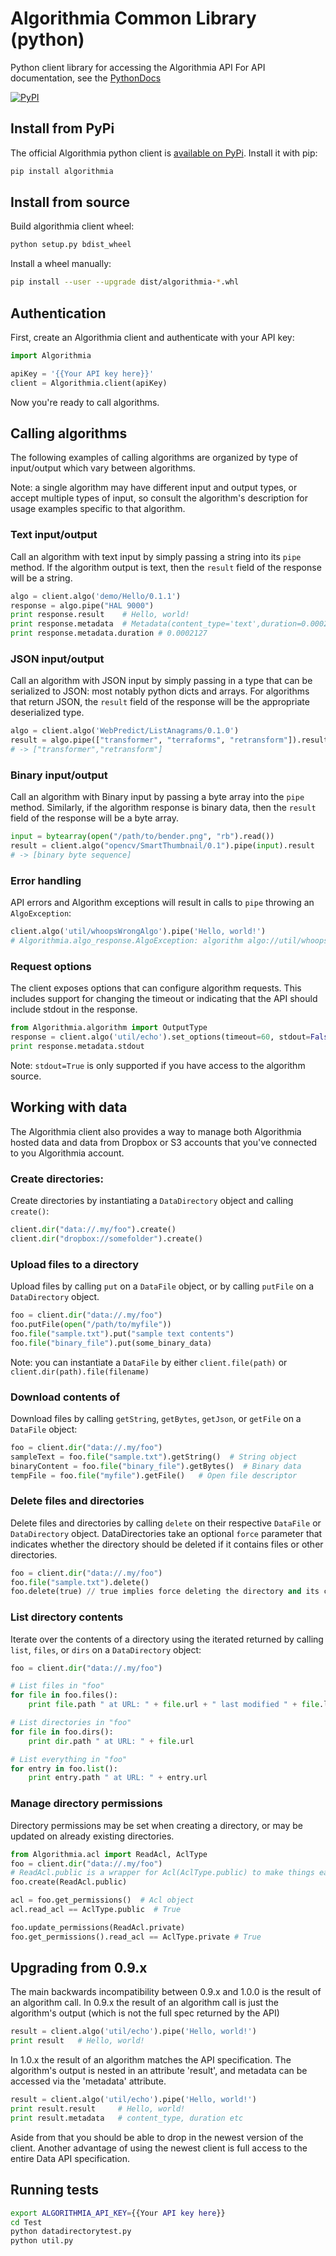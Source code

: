 Algorithmia Common Library (python)
===================================

Python client library for accessing the Algorithmia API
For API documentation, see the [PythonDocs](https://algorithmia.com/docs/lang/python)

[![PyPI](https://img.shields.io/pypi/v/algorithmia.svg?maxAge=2592000)]()

## Install from PyPi

The official Algorithmia python client is [available on PyPi](https://pypi.python.org/pypi/algorithmia).
Install it with pip:

```bash
pip install algorithmia
```

## Install from source

Build algorithmia client wheel:

```bash
python setup.py bdist_wheel
```

Install a wheel manually:

```bash
pip install --user --upgrade dist/algorithmia-*.whl
```

## Authentication

First, create an Algorithmia client and authenticate with your API key:

```python
import Algorithmia

apiKey = '{{Your API key here}}'
client = Algorithmia.client(apiKey)
```

Now you're ready to call algorithms. 

## Calling algorithms

The following examples of calling algorithms are organized by type of input/output which vary between algorithms.

Note: a single algorithm may have different input and output types, or accept multiple types of input,
so consult the algorithm's description for usage examples specific to that algorithm.

### Text input/output

Call an algorithm with text input by simply passing a string into its `pipe` method.
If the algorithm output is text, then the `result` field of the response will be a string.

```python
algo = client.algo('demo/Hello/0.1.1')
response = algo.pipe("HAL 9000")
print response.result    # Hello, world!
print response.metadata  # Metadata(content_type='text',duration=0.0002127)
print response.metadata.duration # 0.0002127
```

### JSON input/output

Call an algorithm with JSON input by simply passing in a type that can be serialized to JSON:
most notably python dicts and arrays. 
For algorithms that return JSON, the `result` field of the response will be the appropriate
deserialized type.

```python
algo = client.algo('WebPredict/ListAnagrams/0.1.0')
result = algo.pipe(["transformer", "terraforms", "retransform"]).result
# -> ["transformer","retransform"]
```

### Binary input/output

Call an algorithm with Binary input by passing a byte array into the `pipe` method.
Similarly, if the algorithm response is binary data, then the `result` field of the response
will be a byte array.

```python
input = bytearray(open("/path/to/bender.png", "rb").read())
result = client.algo("opencv/SmartThumbnail/0.1").pipe(input).result
# -> [binary byte sequence]
```

### Error handling

API errors and Algorithm exceptions will result in calls to `pipe` throwing an `AlgoException`:

```python
client.algo('util/whoopsWrongAlgo').pipe('Hello, world!')  
# Algorithmia.algo_response.AlgoException: algorithm algo://util/whoopsWrongAlgo not found
```

### Request options

The client exposes options that can configure algorithm requests.
This includes support for changing the timeout or indicating that the API should include stdout in the response.

```python
from Algorithmia.algorithm import OutputType
response = client.algo('util/echo').set_options(timeout=60, stdout=False)
print response.metadata.stdout
```

Note: `stdout=True` is only supported if you have access to the algorithm source.


## Working with data
The Algorithmia client also provides a way to manage both Algorithmia hosted data
and data from Dropbox or S3 accounts that you've connected to you Algorithmia account.

### Create directories:
Create directories by instantiating a `DataDirectory` object and calling `create()`:

```python
client.dir("data://.my/foo").create()
client.dir("dropbox://somefolder").create()
```

### Upload files to a directory

Upload files by calling `put` on a `DataFile` object, 
or by calling `putFile` on a `DataDirectory` object.

```python
foo = client.dir("data://.my/foo")
foo.putFile(open("/path/to/myfile"))
foo.file("sample.txt").put("sample text contents")
foo.file("binary_file").put(some_binary_data)
```

Note: you can instantiate a `DataFile` by either `client.file(path)` or `client.dir(path).file(filename)`


### Download contents of 

Download files by calling `getString`, `getBytes`, `getJson`, or `getFile` on a `DataFile` object:

```python
foo = client.dir("data://.my/foo")
sampleText = foo.file("sample.txt").getString()  # String object
binaryContent = foo.file("binary_file").getBytes()  # Binary data
tempFile = foo.file("myfile").getFile()   # Open file descriptor
```

### Delete files and directories

Delete files and directories by calling `delete` on their respective `DataFile` or `DataDirectory` object.
DataDirectories take an optional `force` parameter that indicates whether the directory should be deleted
if it contains files or other directories.

```python
foo = client.dir("data://.my/foo")
foo.file("sample.txt").delete()
foo.delete(true) // true implies force deleting the directory and its contents
```


### List directory contents

Iterate over the contents of a directory using the iterated returned by calling `list`, `files`, or `dirs` 
on a `DataDirectory` object:

```python
foo = client.dir("data://.my/foo")

# List files in "foo"
for file in foo.files():
    print file.path " at URL: " + file.url + " last modified " + file.last_modified

# List directories in "foo"
for file in foo.dirs():
    print dir.path " at URL: " + file.url

# List everything in "foo"
for entry in foo.list():
    print entry.path " at URL: " + entry.url
```

### Manage directory permissions

Directory permissions may be set when creating a directory, or may be updated on already existing directories.

```python
from Algorithmia.acl import ReadAcl, AclType
foo = client.dir("data://.my/foo")
# ReadAcl.public is a wrapper for Acl(AclType.public) to make things easier
foo.create(ReadAcl.public)   

acl = foo.get_permissions()  # Acl object
acl.read_acl == AclType.public  # True

foo.update_permissions(ReadAcl.private)
foo.get_permissions().read_acl == AclType.private # True
```

## Upgrading from 0.9.x

The main backwards incompatibility between 0.9.x and 1.0.0 is the result of an algorithm call.
In 0.9.x the result of an algorithm call is just the algorithm's output (which is not the full spec returned by the API)

```python
result = client.algo('util/echo').pipe('Hello, world!')
print result   # Hello, world!
```

In 1.0.x the result of an algorithm matches the API specification.  The algorithm's output is nested in an attribute 'result', and metadata can be accessed via the 'metadata' attribute.

```python
result = client.algo('util/echo').pipe('Hello, world!')
print result.result     # Hello, world!
print result.metadata   # content_type, duration etc
```

Aside from that you should be able to drop in the newest version of the client.  Another advantage of using the newest client is full access to the entire Data API specification.

## Running tests

```bash
export ALGORITHMIA_API_KEY={{Your API key here}}
cd Test
python datadirectorytest.py
python util.py
```
